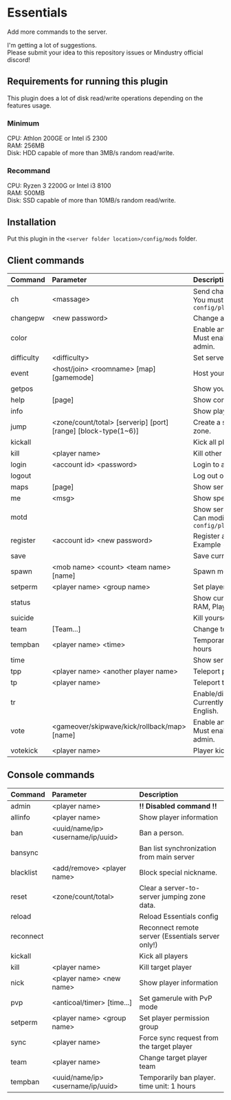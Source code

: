 # Essentials
Add more commands to the server.  

I'm getting a lot of suggestions.<br>
Please submit your idea to this repository issues or Mindustry official discord!

## Requirements for running this plugin
This plugin does a lot of disk read/write operations depending on the features usage.

### Minimum
CPU: Athlon 200GE or Intel i5 2300<br>
RAM: 256MB<br>
Disk: HDD capable of more than 3MB/s random read/write.

### Recommand
CPU: Ryzen 3 2200G or Intel i3 8100<br>
RAM: 500MB<br>
Disk: SSD capable of more than 10MB/s random read/write.

## Installation

Put this plugin in the ``<server folder location>/config/mods`` folder.
  
## Client commands

| Command | Parameter | Description |
|:---|:---|:--- |
| ch | &lt;massage&gt; | Send chat to another server <br> You must modify the settings in ``config/plugins/Essentials/config.yml`` |
| changepw | &lt;new password&gt; | Change account password |
| color |  | Enable animated rainbow nickname. <br> Must enable 'realname' and can use admin. |
| difficulty | &lt;difficulty&gt; | Set server difficulty |
| event | &lt;host/join&gt; &lt;roomname&gt; [map] [gamemode] | Host your own server |
| getpos |  | Show your current position position |
| help | [page] | Show command lists |
| info |  | Show player information |
| jump | &lt;zone/count/total&gt; [serverip] [port] [range] [block-type(1~6)] | Create a server-to-server jumping zone. |
| kickall |  | Kick all players |
| kill | &lt;player name&gt; | Kill other players |
| login | &lt;account id&gt; &lt;password&gt; | Login to account. |
| logout |  | Log out of my account |
| maps | [page] |  Show server maps |
| me | &lt;msg&gt; | Show special chat format |
| motd |  | Show server motd <br> Can modify from ``config/plugins/Essentials/motd.txt`` |
| register | &lt;account id&gt; &lt;new password&gt; | Register accoun<br>Example - ``/register test test123`` |
| save |  | Save current map |
| spawn | &lt;mob name&gt; &lt;count&gt; &lt;team name&gt; [name] | Spawn mob in player location |
| setperm | &lt;player name&gt; &lt;group name&gt; | Set player permission |
| status |  | Show currently server status (TPS, RAM, Players/ban count) |
| suicide |  | Kill yourself |
| team | [Team...] | Change team (PvP only) |
| tempban | &lt;player name&gt; &lt;time&gt; | Temporarily ban player. time unit: 1 hours |
| time |  | Show server local time |
| tpp | &lt;player name&gt; &lt;another player name&gt; | Teleport player to other players |
| tp | &lt;player name&gt; | Teleport to players |
| tr |  | Enable/disable auto translate <br> Currently only support Korean to English. |
| vote | &lt;gameover/skipwave/kick/rollback/map&gt; [name] | Enable animated rainbow nickname. <br> Must enable 'realname' and can use admin. |
| votekick | &lt;player name&gt; | Player kick starts voting |

## Console commands

| Command | Parameter | Description |
|:---|:---|:---|
| admin | &lt;player name&gt; | **!! Disabled command !!** |
| allinfo | &lt;player name&gt; | Show player information |
| ban | &lt;uuid/name/ip&gt; &lt;username/ip/uuid&gt; | Ban a person. |
| bansync |  | Ban list synchronization from main server |
| blacklist | &lt;add/remove&gt; &lt;player name&gt; | Block special nickname. |
| reset | &lt;zone/count/total&gt; | Clear a server-to-server jumping zone data. |
| reload |  | Reload Essentials config |
| reconnect |  | Reconnect remote server (Essentials server only!) |
| kickall |  | Kick all players |
| kill | &lt;player name&gt; | Kill target player |
| nick | &lt;player name&gt; &lt;new name&gt; | Show player information |
| pvp | &lt;anticoal/timer&gt; [time...] | Set gamerule with PvP mode |
| setperm | &lt;player name&gt; &lt;group name&gt; | Set player permission group |
| sync | &lt;player name&gt; | Force sync request from the target player |
| team | &lt;player name&gt; | Change target player team |
| tempban | &lt;uuid/name/ip&gt; &lt;username/ip/uuid&gt; | Temporarily ban player. time unit: 1 hours |
